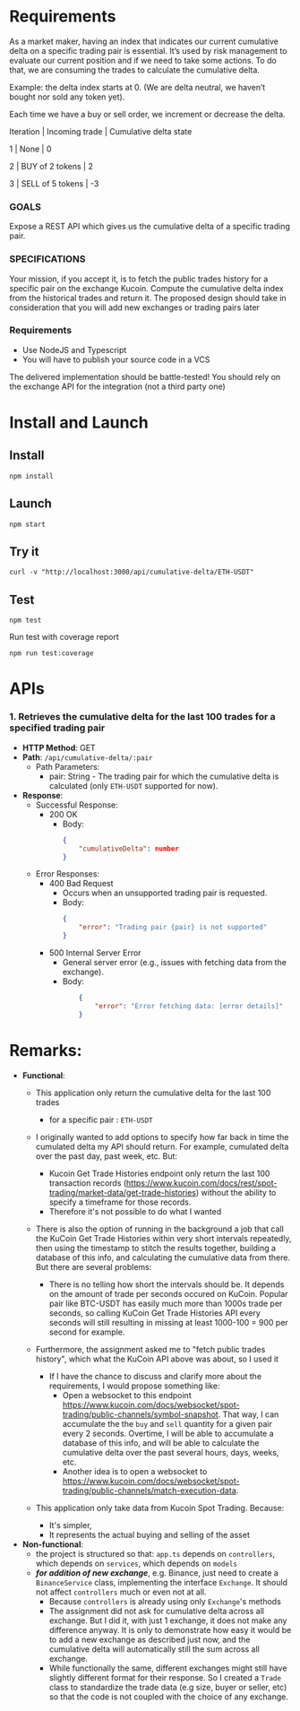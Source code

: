 # Requirements
As a market maker, having an index that indicates our current cumulative delta on a specific trading pair is essential. It’s used by risk management to evaluate our current position and if we need to take some actions.
To do that, we are consuming the trades to calculate the cumulative delta.

Example: the delta index starts at 0. (We are delta neutral, we haven’t bought nor sold any token yet).

Each time we have a buy or sell order, we increment or decrease the delta.


Iteration |  Incoming trade  | Cumulative delta state

1         |          None    |  0

2         | BUY of 2 tokens  |  2

3         | SELL of 5 tokens | -3


### GOALS

Expose a REST API which gives us the cumulative delta of a specific trading pair.

### SPECIFICATIONS

Your mission, if you accept it, is to fetch the public trades history for a specific pair on the exchange Kucoin. Compute the cumulative delta index from the historical trades and return it.
The proposed design should take in consideration that you will add new exchanges or trading pairs later

### Requirements

- Use NodeJS and Typescript
- You will have to publish your source code in a VCS

The delivered implementation should be battle-tested!
You should rely on the exchange API for the integration (not a third party one)

# Install and Launch
## Install
```
npm install
```
## Launch
```
npm start
```
## Try it
```
curl -v "http://localhost:3000/api/cumulative-delta/ETH-USDT"
```
## Test
```
npm test
```

Run test with coverage report
```
npm run test:coverage
```

# APIs

### 1. Retrieves the cumulative delta for the last 100 trades for a specified trading pair

- **HTTP Method**: GET
- **Path**: `/api/cumulative-delta/:pair`
    - Path Parameters:
        - pair: String - The trading pair for which the cumulative delta is calculated (only `ETH-USDT` supported for now).
- **Response**:
    - Successful Response:
        - 200 OK
            - Body:
                ```json
                {
                    "cumulativeDelta": number
                }
                ```
    - Error Responses:
        - 400 Bad Request
            - Occurs when an unsupported trading pair is requested.
            - Body:
                ```json
                {
                    "error": "Trading pair {pair} is not supported"
                }
                ```
        - 500 Internal Server Error
            - General server error (e.g., issues with fetching data from the exchange).
            - Body:
                ```json
                    {
                        "error": "Error fetching data: [error details]"
                    }
                ```

# Remarks:
- **Functional**:
    - This application only return the cumulative delta for the last 100 trades
        - for a specific pair : `ETH-USDT`
    - I originally wanted to add options to specify how far back in time the cumulated delta my API should return. For example, cumulated delta over the past day, past week, etc. But:
        - Kucoin Get Trade Histories endpoint only return the last 100 transaction records (https://www.kucoin.com/docs/rest/spot-trading/market-data/get-trade-histories) without the ability to specify a timeframe for those records.
        - Therefore it's not possible to do what I wanted
    - There is also the option of running in the background a job that call the KuCoin Get Trade Histories within very short intervals repeatedly, then using the timestamp to stitch the results together, building a database of this info, and calculating the cumulative data from there. But there are several problems:
        - There is no telling how short the intervals should be. It depends on the amount of trade per seconds occured on KuCoin. Popular pair like BTC-USDT has easily much more than 1000s trade per seconds, so calling KuCoin Get Trade Histories API every seconds will still resulting in missing at least 1000-100 = 900 per second for example.
    - Furthermore, the assignment asked me to "fetch public trades history", which what the KuCoin API above was about, so I used it
        - If I have the chance to discuss and clarify more about the requirements, I would propose something like:
            - Open a websocket to this endpoint https://www.kucoin.com/docs/websocket/spot-trading/public-channels/symbol-snapshot. That way, I can accumulate the the `buy` and `sell` quantity for a given pair every 2 seconds. Overtime, I will be able to accumulate a database of this info, and will be able to calculate the cumulative delta over the past several hours, days, weeks, etc.
            - Another idea is to open a websocket to https://www.kucoin.com/docs/websocket/spot-trading/public-channels/match-execution-data.

    - This application only take data from Kucoin Spot Trading. Because:
        - It's simpler,
        - It represents the actual buying and selling of the asset
- **Non-functional**:
    - the project is structured so that: `app.ts` depends on `controllers`, which depends on `services`, which depends on `models`
    - ***for addition of new exchange***, e.g. Binance, just need to create a `BinanceService` class, implementing the interface `Exchange`. It should not affect `controllers` much or even not at all.
        - Because `controllers` is already using only `Exchange`'s methods
        - The assignment did not ask for cumulative delta across all exchange. But I did it, with just 1 exchange, it does not make any difference anyway. It is only to demonstrate how easy it would be to add a new exchange as described just now, and the cumulative delta will automatically still the sum across all exchange.
        - While functionally the same, different exchanges might still have slightly different format for their response. So I created a `Trade` class to standardize the trade data (e.g size, buyer or seller, etc) so that the code is not coupled with the choice of any exchange.